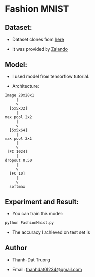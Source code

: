 # Fashion MNIST

## Dataset:

+ Dataset clones from [here](https://github.com/zalandoresearch/fashion-mnist)

+ It was provided by [Zalando](https://jobs.zalando.com/tech/)

## Model:

+ I used model from tensorflow tutorial.

+ Architecture:

```
Image 28x28x1
     |
     v
  [5x5x32]
     |
max pool 2x2
     |
     v
  [5x5x64]
     |
max pool 2x2
     |
     v
 [FC 1024]
     |
dropout 0.50
     |
     v
  [FC 10]
     |
     v
  softmax
```

## Experiment and Result:

+ You can train this model:

```bash
python FashionMnist.py
```

+ The accuracy I achieved on test set is 

## Author

+ Thanh-Dat Truong

+ Email: thanhdat01234@gmail.com
